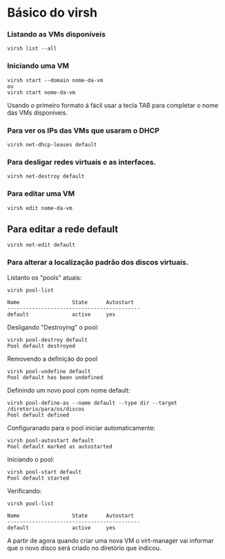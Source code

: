 # Básico do virsh

### Listando as VMs disponíveis
```
virsh list --all
```

### Iniciando uma VM
```
virsh start --domain nome-da-vm
ou
virsh start nome-da-vm
```
Usando o primeiro formato á fácil usar a tecla TAB para completar o nome das VMs disponíveis.

### Para ver os IPs das VMs que usaram o DHCP
```
virsh net-dhcp-leases default
```

### Para desligar redes virtuais e as interfaces.
```
virsh net-destroy default
```

### Para editar uma VM
```
virsh edit nome-da-vm
```

## Para editar a rede default
```
virsh net-edit default
```

### Para alterar a localização padrão dos discos virtuais.

Listanto os "pools" atuais:
```
virsh pool-list

Name                 State      Autostart
-------------------------------------------
default              active     yes
```

Desligando "Destroying" o pool:
```
virsh pool-destroy default
Pool default destroyed
```

Removendo a definição do pool
```
virsh pool-undefine default
Pool default has been undefined
```

Definindo um novo pool com nome default:
```
virsh pool-define-as --name default --type dir --target /diretorio/para/os/discos
Pool default defined
```

Configuranado para o pool iniciar automaticamente:
```
virsh pool-autostart default
Pool default marked as autostarted
```

Iniciando o pool:
```
virsh pool-start default
Pool default started
```

Verificando:
```
virsh pool-list

Name                 State      Autostart
-------------------------------------------
default              active     yes
```
A partir de agora quando criar uma nova VM o virt-manager vai informar que o novo disco será criado no diretório que indicou.


